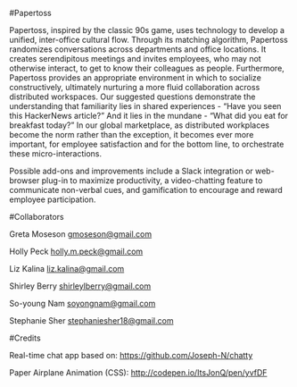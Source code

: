 #Papertoss

Papertoss, inspired by the classic 90s game, uses technology to develop a unified, inter-office cultural flow. Through its matching algorithm, Papertoss randomizes conversations across departments and office locations. It creates serendipitous meetings and invites employees, who may not otherwise interact, to get to know their colleagues as people. Furthermore, Papertoss provides an appropriate environment in which to socialize constructively, ultimately nurturing a more fluid collaboration across distributed workspaces. Our suggested questions demonstrate the understanding that familiarity lies in shared experiences - “Have you seen this HackerNews article?” And it lies in the mundane - “What did you eat for breakfast today?” In our global marketplace, as distributed workplaces become the norm rather than the exception, it becomes ever more important, for employee satisfaction and for the bottom line, to orchestrate these micro-interactions.

Possible add-ons and improvements include a Slack integration or web-browser plug-in to maximize productivity, a video-chatting feature to communicate non-verbal cues, and gamification to encourage and reward employee participation.


#Collaborators 

Greta Moseson
gmoseson@gmail.com

Holly Peck 
holly.m.peck@gmail.com

Liz Kalina
liz.kalina@gmail.com

Shirley Berry
shirleylberry@gmail.com

So-young Nam
soyongnam@gmail.com

Stephanie Sher
stephaniesher18@gmail.com






#Credits

Real-time chat app based on: https://github.com/Joseph-N/chatty

Paper Airplane Animation (CSS): http://codepen.io/ItsJonQ/pen/yvfDF